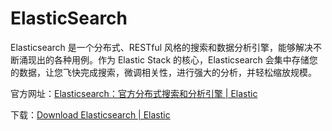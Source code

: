 # ElasticSearch

Elasticsearch 是一个分布式、RESTful 风格的搜索和数据分析引擎，能够解决不断涌现出的各种用例。作为 Elastic Stack 的核心，Elasticsearch 会集中存储您的数据，让您飞快完成搜索，微调相关性，进行强大的分析，并轻松缩放规模。



官方网址：[Elasticsearch：官方分布式搜索和分析引擎 | Elastic](https://www.elastic.co/cn/elasticsearch/)

下载：[Download Elasticsearch | Elastic](https://www.elastic.co/cn/downloads/elasticsearch)

